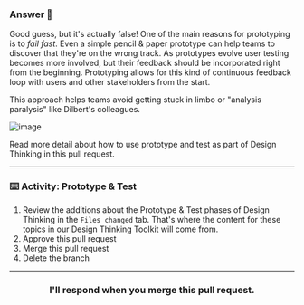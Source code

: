 ### Answer :crystal_ball:
Good guess, but it's actually false! One of the main reasons for prototyping is to _fail fast_.  Even a simple pencil & paper prototype can help teams to discover that they're on the wrong track.  As prototypes evolve user testing becomes more involved, but their feedback should be incorporated right from the beginning.  Prototyping allows for this kind of continuous feedback loop with users and other stakeholders from the start.

This approach helps teams avoid getting stuck in limbo or "analysis paralysis" like Dilbert's colleagues.

![image](https://user-images.githubusercontent.com/57373296/76031957-d0751d00-5f06-11ea-913e-8e9763142987.png)


Read more detail about how to use prototype and test as part of Design Thinking in this pull request.


<hr>

### :keyboard: Activity: Prototype & Test


1. Review the additions about the Prototype & Test phases of Design Thinking in the `Files changed` tab.  That's where the content for these topics in our Design Thinking Toolkit will come from.
2. Approve this pull request 
3. Merge this pull request
4. Delete the branch

<hr>
<h3 align="center">I'll respond when you merge this pull request.</h3>
